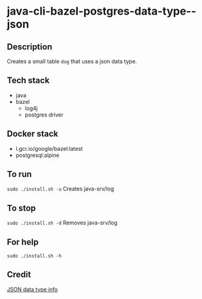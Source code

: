# java-cli-bazel-postgres-data-type--json

## Description
Creates a small table `dog` that uses
a json data type.

## Tech stack
- java
- bazel
  - log4j
  - postgres driver

## Docker stack
- l.gcr.io/google/bazel:latest
- postgresql:alpine

## To run
`sudo ./install.sh -u`
Creates java-srv/log

## To stop
`sudo ./install.sh -d`
Removes java-srv/log

## For help
`sudo ./install.sh -h`

## Credit
[JSON data type info](https://www.postgresqltutorial.com/postgresql-tutorial/postgresql-json/)
